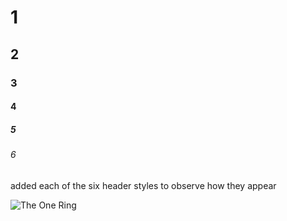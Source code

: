 # 1
## 2
### 3
#### 4
##### 5
###### 6

added each of the six header styles to observe how they appear

![The One Ring](https://t3.ftcdn.net/jpg/05/79/48/64/360_F_579486429_glekLXeqvxulSAndrHxLVWBcD1XxJmSt.jpg)

